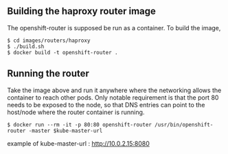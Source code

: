 Building the haproxy router image
---------------------------------

The openshift-router is supposed be run as a container. To build the image,

	$ cd images/routers/haproxy
	$ ./build.sh
	$ docker build -t openshift-router .

Running the router
------------------

Take the image above and run it anywhere where the networking allows the container to reach other pods. Only notable requirement is that the port 80 needs to be exposed to the node, so that DNS entries can point to the host/node where the router container is running.

	$ docker run --rm -it -p 80:80 openshift-router /usr/bin/openshift-router -master $kube-master-url

example of kube-master-url : http://10.0.2.15:8080
